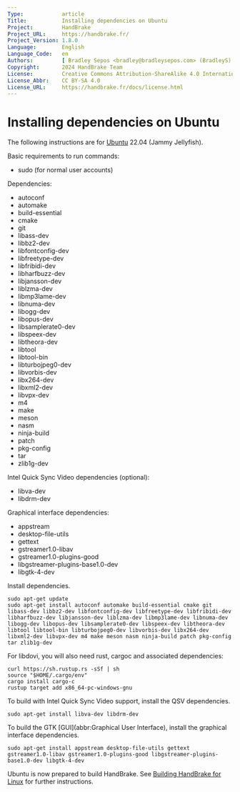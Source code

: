 ```yaml
---
Type:            article
Title:           Installing dependencies on Ubuntu
Project:         HandBrake
Project_URL:     https://handbrake.fr/
Project_Version: 1.8.0
Language:        English
Language_Code:   en
Authors:         [ Bradley Sepos <bradley@bradleysepos.com> (BradleyS) ]
Copyright:       2024 HandBrake Team
License:         Creative Commons Attribution-ShareAlike 4.0 International
License_Abbr:    CC BY-SA 4.0
License_URL:     https://handbrake.fr/docs/license.html
---
```


Installing dependencies on Ubuntu
=================================

The following instructions are for [Ubuntu](https://www.ubuntu.com) 22.04 (Jammy Jellyfish).

Basic requirements to run commands:

- sudo (for normal user accounts)

Dependencies:

- autoconf
- automake
- build-essential
- cmake
- git
- libass-dev
- libbz2-dev
- libfontconfig-dev
- libfreetype-dev
- libfribidi-dev
- libharfbuzz-dev
- libjansson-dev
- liblzma-dev
- libmp3lame-dev
- libnuma-dev
- libogg-dev
- libopus-dev
- libsamplerate0-dev
- libspeex-dev
- libtheora-dev
- libtool
- libtool-bin
- libturbojpeg0-dev
- libvorbis-dev
- libx264-dev
- libxml2-dev
- libvpx-dev
- m4
- make
- meson
- nasm
- ninja-build
- patch
- pkg-config
- tar
- zlib1g-dev

Intel Quick Sync Video dependencies (optional):

- libva-dev
- libdrm-dev

Graphical interface dependencies:

- appstream
- desktop-file-utils
- gettext
- gstreamer1.0-libav
- gstreamer1.0-plugins-good
- libgstreamer-plugins-base1.0-dev
- libgtk-4-dev

Install dependencies.

    sudo apt-get update
    sudo apt-get install autoconf automake build-essential cmake git libass-dev libbz2-dev libfontconfig-dev libfreetype-dev libfribidi-dev libharfbuzz-dev libjansson-dev liblzma-dev libmp3lame-dev libnuma-dev libogg-dev libopus-dev libsamplerate0-dev libspeex-dev libtheora-dev libtool libtool-bin libturbojpeg0-dev libvorbis-dev libx264-dev libxml2-dev libvpx-dev m4 make meson nasm ninja-build patch pkg-config tar zlib1g-dev

For libdovi, you will also need rust, cargoc and associated dependencies:

    curl https://sh.rustup.rs -sSf | sh
    source "$HOME/.cargo/env"
    cargo install cargo-c
    rustup target add x86_64-pc-windows-gnu

To build with Intel Quick Sync Video support, install the QSV dependencies.

    sudo apt-get install libva-dev libdrm-dev

To build the GTK [GUI](abbr:Graphical User Interface), install the graphical interface dependencies.

    sudo apt-get install appstream desktop-file-utils gettext gstreamer1.0-libav gstreamer1.0-plugins-good libgstreamer-plugins-base1.0-dev libgtk-4-dev

Ubuntu is now prepared to build HandBrake. See [Building HandBrake for Linux](build-linux.html) for further instructions.
